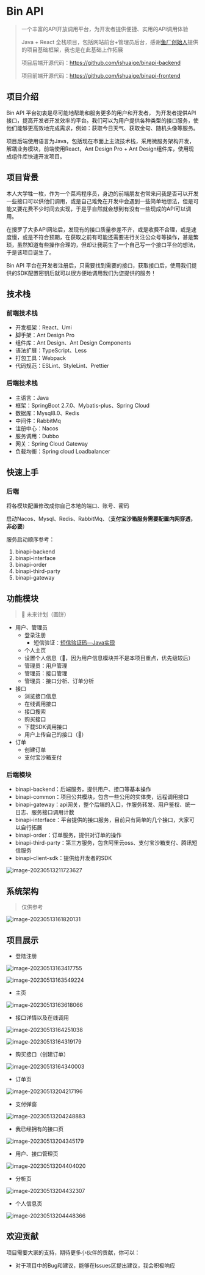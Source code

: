 # Bin API

> 一个丰富的API开放调用平台，为开发者提供便捷、实用的API调用体验
>
> Java + React 全栈项目，包括网站前台+管理员后台，感谢[鱼厂创始人](https://github.com/liyupi)提供的项目基础框架，我也是在此基础上作拓展
>
> 项目后端开源代码：https://github.com/ishuaige/binapi-backend
>
> 项目前端开源代码：https://github.com/ishuaige/binapi-frontend

## 项目介绍

Bin API 平台初衷是尽可能地帮助和服务更多的用户和开发者， 为开发者提供API接口，提高开发者开发效率的平台。我们可以为用户提供各种类型的接口服务，使他们能够更高效地完成需求，例如：获取今日天气、获取金句、随机头像等服务。

项目后端使用语言为Java，包括现在市面上主流技术栈，采用微服务架构开发，解耦业务模块，前端使用React，Ant Design Pro + Ant Design组件库，使用现成组件库快速开发项目。

## 项目背景

本人大学牲一枚，作为一个菜鸡程序员，身边的前端朋友也常来问我是否可以开发一些接口可以供他们调用，或是自己难免在开发中会遇到一些简单地想法，但是可能又要花费不少时间去实现，于是乎自然就会想到有没有一些现成的API可以调用。

在搜罗了大多API网站后，发现有的接口质量参差不齐，或是收费不合理，或是速度慢，或是不符合预期，在获取之前有可能还需要进行关注公众号等操作，甚是繁琐，虽然知道有些操作合理的，但却让我萌生了一个自己写一个接口平台的想法，于是该项目诞生了。

Bin API 平台在开发者注册后，只需要找到需要的接口，获取接口后，使用我们提供的SDK配置密钥后就可以很方便地调用我们为您提供的服务！

## 技术栈

### 前端技术栈

- 开发框架：React、Umi
- 脚手架：Ant Design Pro
- 组件库：Ant Design、Ant Design Components
- 语法扩展：TypeScript、Less
- 打包工具：Webpack
- 代码规范：ESLint、StyleLint、Prettier

### 后端技术栈

* 主语言：Java
* 框架：SpringBoot 2.7.0、Mybatis-plus、Spring Cloud
* 数据库：Mysql8.0、Redis
* 中间件：RabbitMq
* 注册中心：Nacos
* 服务调用：Dubbo
* 网关：Spring Cloud  Gateway
* 负载均衡：Spring cloud Loadbalancer

## 快速上手

### 后端

将各模块配置修改成你自己本地的端口、账号、密码

启动Nacos、Mysql、Redis、RabbitMq、（**支付宝沙箱服务需要配置内网穿透，非必要**）

服务启动顺序参考：

1. binapi-backend
2. binapi-interface
3. binapi-order
4. binapi-third-party
5. binapi-gateway

## 功能模块

> 🚀 未来计划（画饼）

* 用户、管理员
  * 登录注册
    * 短信验证：[短信验证码—Java实现](https://blog.csdn.net/idogbin/article/details/130444691)
  * 个人主页
  * 设置个人信息（🚀，因为用户信息模块并不是本项目重点，优先级较后）
  * 管理员：用户管理
  * 管理员：接口管理
  * 管理员：接口分析、订单分析
* 接口
  * 浏览接口信息
  * 在线调用接口
  * 接口搜索
  * 购买接口
  * 下载SDK调用接口
  * 用户上传自己的接口（🚀）
* 订单
  * 创建订单
  * 支付宝沙箱支付

### 后端模块

* binapi-backend：后端服务，提供用户、接口等基本操作
* binapi-common：项目公共模块，包含一些公用的实体类，远程调用接口
* binapi-gateway：api网关，整个后端的入口，作服务转发、用户鉴权、统一日志、服务接口调用计数
* binapi-interface：平台提供的接口服务，目前只有简单的几个接口，大家可以自行拓展
* binapi-order：订单服务，提供对订单的操作
* binapi-third-party：第三方服务，包含阿里云oss、支付宝沙箱支付、腾讯短信服务
* binapi-client-sdk：提供给开发者的SDK

![image-20230513211723627](https://niumapicgo.oss-cn-beijing.aliyuncs.com/images/image-20230513211723627.png)

## 系统架构

> 仅供参考

![image-20230513161820131](https://niumapicgo.oss-cn-beijing.aliyuncs.com/images/image-20230513161820131.png)

## 项目展示

* 登陆注册

![image-20230513163417755](https://niumapicgo.oss-cn-beijing.aliyuncs.com/images/image-20230513163417755.png)

![image-20230513163549224](https://niumapicgo.oss-cn-beijing.aliyuncs.com/images/image-20230513163549224.png)

* 主页

![image-20230513163618066](https://niumapicgo.oss-cn-beijing.aliyuncs.com/images/image-20230513163618066.png)

* 接口详情以及在线调用

![image-20230513164251038](https://niumapicgo.oss-cn-beijing.aliyuncs.com/images/image-20230513164251038.png)

![image-20230513164319179](https://niumapicgo.oss-cn-beijing.aliyuncs.com/images/image-20230513164319179.png)

* 购买接口（创建订单）

![image-20230513164340003](https://niumapicgo.oss-cn-beijing.aliyuncs.com/images/image-20230513164340003.png)

* 订单页

![image-20230513204217196](https://niumapicgo.oss-cn-beijing.aliyuncs.com/images/image-20230513204217196.png)

* 支付弹窗

![image-20230513204248883](https://niumapicgo.oss-cn-beijing.aliyuncs.com/images/image-20230513204248883.png)

* 我已经拥有的接口页

![image-20230513204345179](https://niumapicgo.oss-cn-beijing.aliyuncs.com/images/image-20230513204345179.png)

* 用户、接口管理页

![image-20230513204404020](https://niumapicgo.oss-cn-beijing.aliyuncs.com/images/image-20230513204404020.png)

* 分析页

![image-20230513204432307](https://niumapicgo.oss-cn-beijing.aliyuncs.com/images/image-20230513204432307.png)

* 个人信息页

![image-20230513204448366](https://niumapicgo.oss-cn-beijing.aliyuncs.com/images/image-20230513204448366.png)

## 欢迎贡献

项目需要大家的支持，期待更多小伙伴的贡献，你可以：

* 对于项目中的Bug和建议，能够在Issues区提出建议，我会积极响应